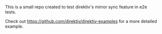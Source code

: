 This is a small repo created to test direktiv's mirror sync feature in e2e tests.

Check out https://github.com/direktiv/direktiv-examples for a more detailed example.

